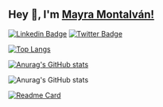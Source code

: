 ## Hey 👋, I'm [Mayra Montalván!](https://github.com/mamontalvan/)
<!--
[![Website Badge](https://img.shields.io/badge/Website-3b5998?style=flat-square&logo=google-chrome&logoColor=white)](https://maymontalvan.dev/)
-->
[![Linkedin Badge](https://img.shields.io/badge/-LinkedIn-0e76a8?style=flat-square&logo=Linkedin&logoColor=white)](https://linkedin.com/in/maymontalvan/)
[![Twitter Badge](https://img.shields.io/badge/-Twitter-00acee?style=flat-square&logo=Twitter&logoColor=white)](https://twitter.com/maychiqui)

[![Top Langs](https://github-readme-stats.vercel.app/api/top-langs/?username=mamontalvan&layout=compact)](https://github.com/mamontalvan/github-readme-stats)

[![Anurag's GitHub stats](https://github-readme-stats.vercel.app/api?username=mamontalvan)](https://github.com/anuraghazra/github-readme-stats)

![Anurag's GitHub stats](https://github-readme-stats.vercel.app/api?username=mamontalvan&show_icons=true&theme=radical)

[![Readme Card](https://github-readme-stats.vercel.app/api/pin/?username=mamontalvan&repo=github-readme-stats)](https://github.com/mamontalvan/github-readme-stats)
<!--
![Mayra's GitHub stats](https://github-readme-stats.vercel.app/api?username=mamontalvan&show_icons=true&theme=radical)

[![Telegram Badge](https://img.shields.io/badge/-Telegram-0088cc?style=flat-square&logo=Telegram&logoColor=white)](https://t.me/iampavangandhi)
-->

<!--
**mamontalvan/mamontalvan** is a ✨ _special_ ✨ repository because its `README.md` (this file) appears on your GitHub profile.

Here are some ideas to get you started:

- 🔭 I’m currently working on ...
- 🌱 I’m currently learning ...
- 👯 I’m looking to collaborate on ...
- 🤔 I’m looking for help with ...
- 💬 Ask me about ...
- 📫 How to reach me: ...
- 😄 Pronouns: ...
- ⚡ Fun fact: ...
-->
